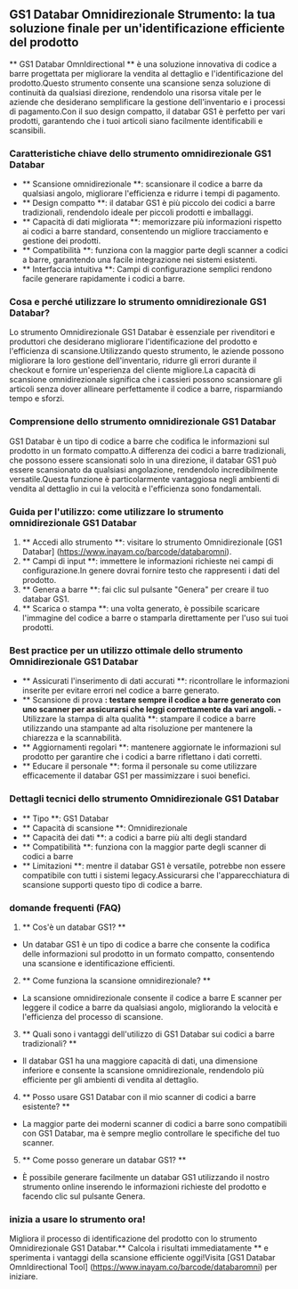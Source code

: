 ## GS1 Databar Omnidirezionale Strumento: la tua soluzione finale per un'identificazione efficiente del prodotto

** GS1 Databar OmnIdirectional ** è una soluzione innovativa di codice a barre progettata per migliorare la vendita al dettaglio e l'identificazione del prodotto.Questo strumento consente una scansione senza soluzione di continuità da qualsiasi direzione, rendendolo una risorsa vitale per le aziende che desiderano semplificare la gestione dell'inventario e i processi di pagamento.Con il suo design compatto, il databar GS1 è perfetto per vari prodotti, garantendo che i tuoi articoli siano facilmente identificabili e scansibili.

### Caratteristiche chiave dello strumento omnidirezionale GS1 Databar

- ** Scansione omnidirezionale **: scansionare il codice a barre da qualsiasi angolo, migliorare l'efficienza e ridurre i tempi di pagamento.
- ** Design compatto **: il databar GS1 è più piccolo dei codici a barre tradizionali, rendendolo ideale per piccoli prodotti e imballaggi.
- ** Capacità di dati migliorata **: memorizzare più informazioni rispetto ai codici a barre standard, consentendo un migliore tracciamento e gestione dei prodotti.
- ** Compatibilità **: funziona con la maggior parte degli scanner a codici a barre, garantendo una facile integrazione nei sistemi esistenti.
- ** Interfaccia intuitiva **: Campi di configurazione semplici rendono facile generare rapidamente i codici a barre.

### Cosa e perché utilizzare lo strumento omnidirezionale GS1 Databar?

Lo strumento Omnidirezionale GS1 Databar è essenziale per rivenditori e produttori che desiderano migliorare l'identificazione del prodotto e l'efficienza di scansione.Utilizzando questo strumento, le aziende possono migliorare la loro gestione dell'inventario, ridurre gli errori durante il checkout e fornire un'esperienza del cliente migliore.La capacità di scansione omnidirezionale significa che i cassieri possono scansionare gli articoli senza dover allineare perfettamente il codice a barre, risparmiando tempo e sforzi.

### Comprensione dello strumento omnidirezionale GS1 Databar

GS1 Databar è un tipo di codice a barre che codifica le informazioni sul prodotto in un formato compatto.A differenza dei codici a barre tradizionali, che possono essere scansionati solo in una direzione, il databar GS1 può essere scansionato da qualsiasi angolazione, rendendolo incredibilmente versatile.Questa funzione è particolarmente vantaggiosa negli ambienti di vendita al dettaglio in cui la velocità e l'efficienza sono fondamentali.

### Guida per l'utilizzo: come utilizzare lo strumento omnidirezionale GS1 Databar

1. ** Accedi allo strumento **: visitare lo strumento Omnidirezionale [GS1 Databar] (https://www.inayam.co/barcode/databaromni).
2. ** Campi di input **: immettere le informazioni richieste nei campi di configurazione.In genere dovrai fornire testo che rappresenti i dati del prodotto.
3. ** Genera a barre **: fai clic sul pulsante "Genera" per creare il tuo databar GS1.
4. ** Scarica o stampa **: una volta generato, è possibile scaricare l'immagine del codice a barre o stamparla direttamente per l'uso sui tuoi prodotti.

### Best practice per un utilizzo ottimale dello strumento Omnidirezionale GS1 Databar

- ** Assicurati l'inserimento di dati accurati **: ricontrollare le informazioni inserite per evitare errori nel codice a barre generato.
- ** Scansione di prova **: testare sempre il codice a barre generato con uno scanner per assicurarsi che leggi correttamente da vari angoli.
-** Utilizzare la stampa di alta qualità **: stampare il codice a barre utilizzando una stampante ad alta risoluzione per mantenere la chiarezza e la scannabilità.
- ** Aggiornamenti regolari **: mantenere aggiornate le informazioni sul prodotto per garantire che i codici a barre riflettano i dati corretti.
- ** Educare il personale **: forma il personale su come utilizzare efficacemente il databar GS1 per massimizzare i suoi benefici.

### Dettagli tecnici dello strumento Omnidirezionale GS1 Databar

- ** Tipo **: GS1 Databar
- ** Capacità di scansione **: Omnidirezionale
- ** Capacità dei dati **: a codici a barre più alti degli standard
- ** Compatibilità **: funziona con la maggior parte degli scanner di codici a barre
- ** Limitazioni **: mentre il databar GS1 è versatile, potrebbe non essere compatibile con tutti i sistemi legacy.Assicurarsi che l'apparecchiatura di scansione supporti questo tipo di codice a barre.

### domande frequenti (FAQ)

1. ** Cos'è un databar GS1? **
- Un databar GS1 è un tipo di codice a barre che consente la codifica delle informazioni sul prodotto in un formato compatto, consentendo una scansione e identificazione efficienti.

2. ** Come funziona la scansione omnidirezionale? **
- La scansione omnidirezionale consente il codice a barre E scanner per leggere il codice a barre da qualsiasi angolo, migliorando la velocità e l'efficienza del processo di scansione.

3. ** Quali sono i vantaggi dell'utilizzo di GS1 Databar sui codici a barre tradizionali? **
- Il databar GS1 ha una maggiore capacità di dati, una dimensione inferiore e consente la scansione omnidirezionale, rendendolo più efficiente per gli ambienti di vendita al dettaglio.

4. ** Posso usare GS1 Databar con il mio scanner di codici a barre esistente? **
- La maggior parte dei moderni scanner di codici a barre sono compatibili con GS1 Databar, ma è sempre meglio controllare le specifiche del tuo scanner.

5. ** Come posso generare un databar GS1? **
- È possibile generare facilmente un databar GS1 utilizzando il nostro strumento online inserendo le informazioni richieste del prodotto e facendo clic sul pulsante Genera.

### inizia a usare lo strumento ora!

Migliora il processo di identificazione del prodotto con lo strumento Omnidirezionale GS1 Databar.** Calcola i risultati immediatamente ** e sperimenta i vantaggi della scansione efficiente oggi!Visita [GS1 Databar OmnIdirectional Tool] (https://www.inayam.co/barcode/databaromni) per iniziare.